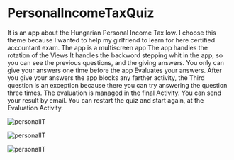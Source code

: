 # PersonalIncomeTaxQuiz
It is an app about the Hungarian Personal Income Tax low. I choose this theme because I wanted to help my girlfriend to learn for here certified accountant exam.
The app is a multiscreen app
The app handles the rotation of the Views
It handles the backword stepping whit in the app, so you can see the previous questions, and the giving answers.
You only can give your answers one time before the app Evaluates your answers. After you give your answers the app blocks any farther activity, the Third question is an exception because there you can try answering the question three times.
The evaluation is managed in the final Activity.
You can send your result by email.
You can restart the quiz and start again, at the Evaluation Activity.

![personalIT](https://image.prntscr.com/image/IKfVyOytSw2lV9ikEsKCiQ.png)

![personalIT](https://image.prntscr.com/image/_eOvvLyZTHmZV6fnYm-nVg.png)

![personalIT](https://image.prntscr.com/image/ssDldiyjQq2qC9haJpVrCQ.png)
